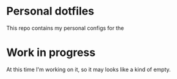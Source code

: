 # Personal dotfiles

This repo contains my personal configs for the 

# Work in progress

At this time I'm working on it, so it may looks like a kind of empty. 

